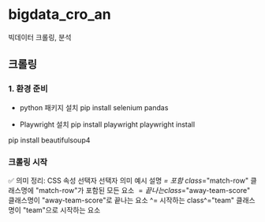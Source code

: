 # bigdata_cro_an
빅데이터 크롤링, 분석

## 크롤링
### 1. 환경 준비
- python 패키지 설치
pip install selenium pandas

- Playwright 설치
pip install playwright
playwright install

pip install beautifulsoup4


### 크롤링 시작
✅ 의미 정리: CSS 속성 선택자
선택자	의미	예시	설명
*=	포함	class*="match-row"	클래스명에 "match-row"가 포함된 모든 요소
$=	끝나는	class$="away-team-score"	클래스명이 "away-team-score"로 끝나는 요소
^=	시작하는	class^="team"	클래스명이 "team"으로 시작하는 요소